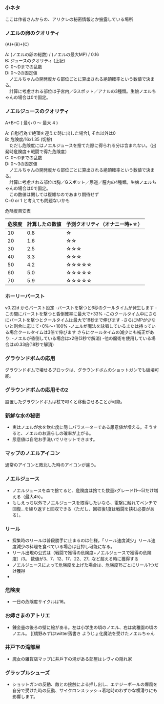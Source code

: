 ### 小ネタ

ここは作者さんからの、アリクレの秘密情報とか披露している場所

### ノエルの卵のクオリティ

(A)+(B)+(C)

A: (ノエルの卵の総数) / (ノエルの最大MP) / 0.16<br>
B: ジュースのクオリティ  (上記)<br>
C: 0〜Dまでの乱数<br>
D: 0〜2の固定値<br>
　ノエルちゃんの開発度から部位ごとに算出される絶頂確率という数値で決まる。<br>
　計算に考慮される部位は子宮内／Gスポット／アナルの3種類。生娘ノエルちゃんの場合は0で固定。<br>

### ノエルジュースのクオリティ

A+B+C ( 最小 0 〜 最大 4 )

A: 自慰行為で絶頂を迎えた時に出した場合1, それ以外は0<br>
B: 危険度/16x1.35 (切捨)<br>
　ただし危険度にはノエルジュースを捨てた際に得られる分は含まれない。（出発時危険度＋戦闘で得た危険度）<br>
C: 0〜Dまでの乱数<br>
D: 0〜3の固定値<br>
　ノエルちゃんの開発度から部位ごとに算出される絶頂確率という数値で決まる。<br>
　計算に考慮される部位は胸／Gスポット／尿道／膣内の4種類。生娘ノエルちゃんの場合は0で固定。<br>
　この数値は関しては複雑なのであまり期待せず<br>
 C=0 or 1 と考えても問題ないかも<br>
 
危険度目安表

| 危険度 | 計算したの数値 | 予測クオリティ（オナニー時+☆） |
|---|---|---|
| 10 | 0.8 | ☆ |
| 20 | 1.6 | ☆☆ |
| 30 | 2.5 | ☆☆☆ |
| 40 | 3.3 | ☆☆☆ |
| 50 | 4.2 | ☆☆☆☆☆ |
| 60 | 5.0 | ☆☆☆☆☆ |
| 70 | 5.9 | ☆☆☆☆☆ |
  
### ホーリーバースト
v0.22d からバースト設定
-バーストを撃つと6秒のクールタイムが発生します
-この間にバーストを撃つと昏倒確率に最大で+33%
-このクールタイム中にさらにバーストを撃つとクールタイムは最大で18秒まで伸びます
-さらにMPが少ないと割合に応じて+0%〜+100%
-ノエルが魔法を詠唱しているまたは持っている場合クールタイムは3倍で伸びます
さらにクールタイムの減少にも補正があり:
-ノエルが昏倒している場合はx2倍(3秒で解消) 
-他の魔術を使用している場合はx0.33倍(18秒で解消) 

### グラウンドボムの応用
グラウンドボムで壊せるブロックは、グラウンドボムのショットガンでも破壊可能。

### グラウンドボムの応用その2
設置したグラウンドボムは杖で叩くと移動させることが可能。

### 新鮮な水の秘密
- 実はノエルが水を飲む度に隠しパラメーターである尿意値が増える。そうすると、ノエルのお漏らしの確率が上がる。
- 尿意値は自宅お手洗いでリセットできます。

### マップのノエルアイコン
通常のアイコンと敗北した時のアイコンが違う。

### ノエルジュース
- ノエルジュースを森で捨てると、危険度は捨てた数量xグレード(1〜5)だけ増える（最大45）。
- もしえっち以外でノエルジュースを取得したいなら、電撃に触れてベンチで回復…を繰り返すと回収できる（ただし、回収後1度は戦闘を挟む必要がある）。

### リール
- 採集時のリールは普段勝手に止まるのは仕様。「リール速度減少」リール速度減少の料理を食べている場合は目押し可能になる。
- リール出現の公式は（戦闘で獲得の危険度+ノエルジュースで獲得の危険度）/3。
数値が3、7、12、17、22、27...など超える時に獲得する
- ノエルジュースによって危険度を上げた場合は、危険度15ごとにリール1つだけ獲得
- 
### 危険度
- 一日の危険度サイクルは16。

### お姉さまのアトリエ
- 錬金釜の後ろの壁に絵がある。左は小学生の頃のノエル、右は幼稚園の頃のノエル。
[[橋野みずはtwitter落書き ようじょ化魔法を受けたノエルちゃん

### 井戸下の滝部屋
- 魔女の雑貨店マップに井戶下の滝がある部屋はレヴィの隠れ家

### グラップルシューズ
- ショットガンの反動、敵との接触による押し出し、エナジーボールの爆風を自分で受けた時の反動、サイクロンスラッシュ着地時のわずかな横滑りにも影響します。
